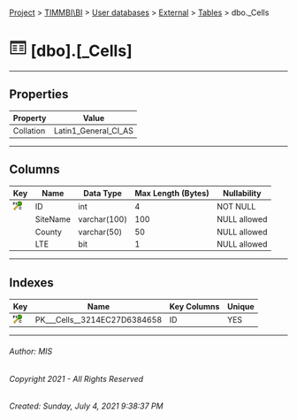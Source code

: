 #### 

[Project](../../../../index.md) > [TIMMBI\\BI](../../../index.md) > [User databases](../../index.md) > [External](../index.md) > [Tables](Tables.md) > dbo._Cells

# ![Tables](../../../../Images/Table32.png) [dbo].[_Cells]

---

## <a name="#properties"></a>Properties

| Property | Value |
|---|---|
| Collation | Latin1_General_CI_AS |


---

## <a name="#columns"></a>Columns

| Key | Name | Data Type | Max Length (Bytes) | Nullability |
|---|---|---|---|---|
| [![Cluster Primary Key PK___Cells__3214EC27D6384658: ID](../../../../Images/pkcluster.png)](#indexes) | ID | int | 4 | NOT NULL |
|  | SiteName | varchar(100) | 100 | NULL allowed |
|  | County | varchar(50) | 50 | NULL allowed |
|  | LTE | bit | 1 | NULL allowed |


---

## <a name="#indexes"></a>Indexes

| Key | Name | Key Columns | Unique |
|---|---|---|---|
| [![Cluster Primary Key PK___Cells__3214EC27D6384658: ID](../../../../Images/pkcluster.png)](#indexes) | PK___Cells__3214EC27D6384658 | ID | YES |


---

###### Author:  MIS

###### Copyright 2021 - All Rights Reserved

###### Created: Sunday, July 4, 2021 9:38:37 PM

